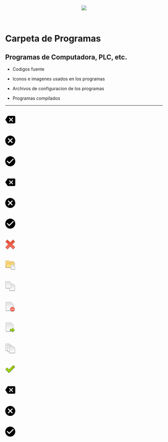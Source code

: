 <br/>
<p align="center">
  <img src="https://avatars2.githubusercontent.com/u/15052789?v=3&s=200">
</p>
<br/>

# Carpeta de Programas

## Programas de Computadora, PLC, etc. 

* Codigos fuente

* Iconos e imagenes usados en los programas

* Archivos de configuracion de los programas

* Programas compilados

---
![backspace_arrow.png](/Programas/hhCharacterEntry/hhCharacterEntry/Iconos/backspace_arrow.png)
---
![cancel_button.png](/Programas/hhCharacterEntry/hhCharacterEntry/Iconos/cancel_button.png)
---
![circle_with_check_symbol.png](/Programas/hhCharacterEntry/hhCharacterEntry/Iconos/circle_with_check_symbol.png)
---
![backspace_arrow.png](/Programas/hhComboEntry/hhComboEntry/Iconos/backspace_arrow.png)
---
![cancel_button.png](/Programas/hhComboEntry/hhComboEntry/Iconos/cancel_button.png)
---
![circle_with_check_symbol.png](/Programas/hhComboEntry/hhComboEntry/Iconos/circle_with_check_symbol.png)
---
![cross.png](/Programas/hhDialogoArchivos/hhDialogoArchivos/Iconos/cross.png)
---
![folder_page_white.png](/Programas/hhDialogoArchivos/hhDialogoArchivos/Iconos/folder_page_white.png)
---
![page_white_copy.png](/Programas/hhDialogoArchivos/hhDialogoArchivos/Iconos/page_white_copy.png)
---
![page_white_delete.png](/Programas/hhDialogoArchivos/hhDialogoArchivos/Iconos/page_white_delete.png)
---
![page_white_go.png](/Programas/hhDialogoArchivos/hhDialogoArchivos/Iconos/page_white_go.png)
---
![page_white_stack.png](/Programas/hhDialogoArchivos/hhDialogoArchivos/Iconos/page_white_stack.png)
---
![tick.png](/Programas/hhDialogoArchivos/hhDialogoArchivos/Iconos/tick.png)
---
![backspace-arrow.png](/Programas/hhNumericEntry/hhNumericEntry/Iconos/backspace-arrow.png)
---
![cancel-button.png](/Programas/hhNumericEntry/hhNumericEntry/Iconos/cancel-button.png)
---
![circle-with-check-symbol.png](/Programas/hhNumericEntry/hhNumericEntry/Iconos/circle-with-check-symbol.png)
---
